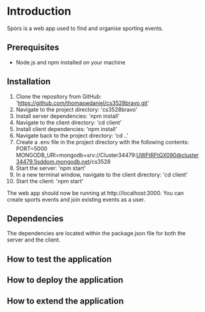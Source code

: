 # Introduction
Spòrs is a web app used to find and organise sporting events.

## Prerequisites
- Node.js and npm installed on your machine

## Installation
1. Clone the repository from GitHub: 'https://github.com/thomaswdaniel/cs3528bravo.git'
2. Navigate to the project directory: 'cs3528bravo'
3. Install server dependencies: 'npm install'
4. Navigate to the client directory: 'cd client'
5. Install client dependencies: 'npm install'
6. Navigate back to the project directory: 'cd ..'
7. Create a .env file in the project directory with the following contents:
  PORT=5000
  MONGODB_URI=mongodb+srv://Cluster34479:UWFtRFtGX090@cluster34479.1jsddom.mongodb.net/cs3528
8. Start the server: 'npm start'
9. In a new terminal window, navigate to the client directory: 'cd client'
10. Start the client: 'npm start'

The web app should now be running at http://localhost:3000. You can create sports events and join existing events as a user.


## Dependencies
The dependencies are located within the package.json file for both the server and the client. 

## How to test the application 

## How to deploy the application

## How to extend the application
